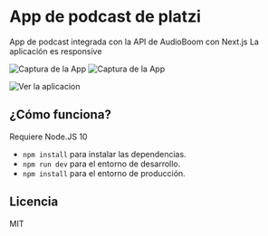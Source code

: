 # App de podcast de platzi

App de podcast integrada con la API  de AudioBoom con Next.js
La aplicación es responsive

![Captura de la App](./redme-static/captura.png)
![Captura de la App](./redme-static/captura-small.png)

![Ver la aplicacion](https://podcast-xjlzgpsbnm.now.sh)

## ¿Cómo funciona?

Requiere Node.JS 10

* `npm install` para instalar las dependencias.
* `npm run dev` para el entorno de desarrollo.
* `npm install` para el entorno de producción.

## Licencia

MIT